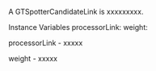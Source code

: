 A GTSpotterCandidateLink is xxxxxxxxx.Instance Variables	processorLink:		<Object>	weight:		<Object>processorLink	- xxxxxweight	- xxxxx